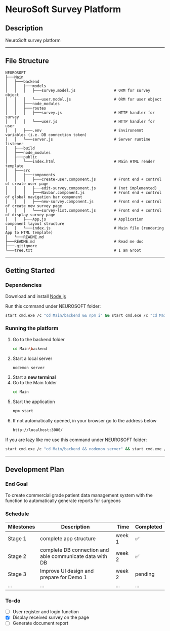 # NeuroSoft Survey Platform 

## Description
NeuroSoft survey platform 

---
## File Structure
```
NEUROSOFT
├───Main
│   ├───backend
│   │   ├───models
│   │   │   ├───survey.model.js                 # ORM for survey object
│   │   │   └───user.model.js                   # ORM for user object
│   │   ├───node_modules
│   │   ├───routes
│   │   │   ├───survey.js                       # HTTP handler for survey
│   │   │   └───user.js                         # HTTP handler for user
│   │   ├───.env                                # Environemnt variables (i.e. DB connection token)
│   │   └───server.js                           # Server runtime listener 
│   ├───build
│   ├───node_modules
│   ├───public
│   │   └───index.html                          # Main HTML render template
│   ├───src
│   │   ├───components
│   │   │   ├───create-user.component.js        # Front end + control of create user page
│   │   │   ├───edit-survey.component.js        # (not implemented)
│   │   │   ├───Navbar.component.js             # Front end + control of global navigation bar component
│   │   │   ├───new-survey.component.js         # Front end + control of create new survey page
│   │   │   └───survey-list.component.js        # Front end + control of display survey page
│   │   ├───App,js                              # Application component layout structure 
│   │   └───index.js                            # Main file (rendering App to HTML template)
│   └───README.md
├───README.md                                   # Read me doc
├───.gitignore
└───tree.txt                                    # I am Groot
```
---
## Getting Started

### Dependencies

Download and install [Node.js](https://nodejs.org/)

Run this command under NEUROSOFT folder: 
```bash
start cmd.exe /c "cd Main/backend && npm i" && start cmd.exe /c "cd Main && npm i"
```

### Running the platform 

1. Go to the backend folder
    ```bash
    cd Main\backend
    ```
2. Start a local server 
    ```bash
    nodemon server
    ```
3. Start a **new terminal**
4. Go to the Main folder
    ```bash
    cd Main
    ```
5. Start the application 
    ```bash
    npm start
    ```
6. If not automatically opened, in your browser go to the address below 
    ```HTML
    http://localhost:3000/
    ```
If you are lazy like me use this command under NEUROSOFT folder: 
```bash
start cmd.exe /c "cd Main/backend && nodemon server" && start cmd.exe /c "cd Main && npm start"
```

---
## Development Plan

### End Goal

To create commercial grade patient data management system with the function to automatically generate reports for surgeons 

### Schedule 
<center>

Milestones | Description | Time | Completed 
-----------|-------------|------|----------
Stage 1 | complete app structure | week 1 | ✅
Stage 2 | complete DB connection and able communicate data with DB | week 2 | ✅
Stage 3 | Improve UI design and prepare for Demo 1 | week 2 | pending 
... | ... | ... | ... 


</center>

### To-do
- [ ] User register and login function 
- [x] Display received survey on the page 
- [ ] Generate document report